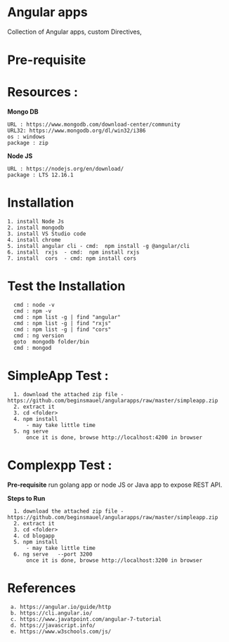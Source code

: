 # Angular apps
Collection of Angular apps, custom Directives, 

# Pre-requisite 

# Resources :

**Mongo DB**
```
URL : https://www.mongodb.com/download-center/community
URL32: https://www.mongodb.org/dl/win32/i386
os : windows
package : zip
```


**Node JS**
```
URL : https://nodejs.org/en/download/
package : LTS 12.16.1 
```
# Installation
```
1. install Node Js 
2. install mongodb
3. install VS Studio code 
4. install chrome 
5. install angular cli - cmd:  npm install -g @angular/cli
6. install  rxjs  - cmd:  npm install rxjs 
7. install  cors  - cmd: npm install cors 
```
# Test the Installation
```
  cmd : node -v 
  cmd : npm -v 
  cmd : npm list -g | find "angular"
  cmd : npm list -g | find "rxjs"
  cmd : npm list -g | find "cors"
  cmd : ng version 
  goto  mongodb folder/bin 
  cmd : mongod 
```
# SimpleApp Test :
```
  1. download the attached zip file - https://github.com/beginsmauel/angularapps/raw/master/simpleapp.zip
  2. extract it 
  3. cd <folder>
  4. npm install 
      - may take little time 
  5. ng serve   
      once it is done, browse http://localhost:4200 in browser 
```

# Complexpp Test :

  **Pre-requisite**
   run golang app or node JS  or Java app to expose REST API.

  **Steps to Run**

```
  1. download the attached zip file - https://github.com/beginsmauel/angularapps/raw/master/simpleapp.zip
  2. extract it 
  3. cd <folder>
  4. cd blogapp
  5. npm install 
      - may take little time 
  6. ng serve   --port 3200
      once it is done, browse http://localhost:3200 in browser 
```

# References
```
 a. https://angular.io/guide/http
 b. https://cli.angular.io/
 c. https://www.javatpoint.com/angular-7-tutorial
 d. https://javascript.info/
 e. https://www.w3schools.com/js/
```